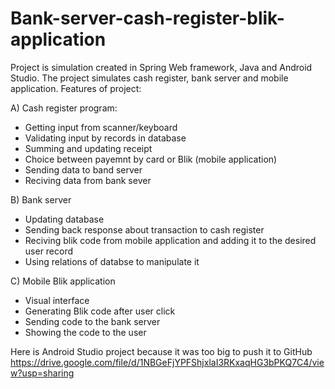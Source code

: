 # Bank-server-cash-register-blik-application
Project is simulation created in Spring Web framework, Java and Android Studio. The project simulates cash register, bank server and mobile application.
Features of project:

A) Cash register program:
 - Getting input from scanner/keyboard
 - Validating input by records in database
 - Summing and updating receipt
 - Choice between payemnt by card or Blik (mobile application)
 - Sending data to band server
 - Reciving data from bank sever
   
B) Bank server
 - Updating database
 - Sending back response about transaction to cash register
 - Reciving blik code from mobile application and adding it to the desired user record
 - Using relations of databse to manipulate it
   
C) Mobile Blik application
 - Visual interface
 - Generating Blik code after user click
 - Sending code to the bank server
 - Showing the code to the user

Here is Android Studio project because it was too big to push it to GitHub
https://drive.google.com/file/d/1NBGeFjYPFShjxlaI3RKxaqHG3bPKQ7C4/view?usp=sharing
